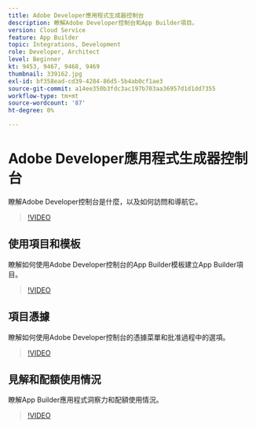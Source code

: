 ```yaml
---
title: Adobe Developer應用程式生成器控制台
description: 瞭解Adobe Developer控制台和App Builder項目。
version: Cloud Service
feature: App Builder
topic: Integrations, Development
role: Developer, Architect
level: Beginner
kt: 9453, 9467, 9468, 9469
thumbnail: 339162.jpg
exl-id: bf358ead-cd39-4284-86d5-5b4ab0cf1ae3
source-git-commit: a14ee350b3fdc3ac197b703aa36957d1d1dd7355
workflow-type: tm+mt
source-wordcount: '87'
ht-degree: 0%

---
```


# Adobe Developer應用程式生成器控制台

瞭解Adobe Developer控制台是什麼，以及如何訪問和導航它。

>[!VIDEO](https://video.tv.adobe.com/v/339162/?quality=12&learn=on)

## 使用項目和模板

瞭解如何使用Adobe Developer控制台的App Builder模板建立App Builder項目。

>[!VIDEO](https://video.tv.adobe.com/v/339163/?quality=12&learn=on)

## 項目憑據

瞭解如何使用Adobe Developer控制台的憑據菜單和批准過程中的選項。

>[!VIDEO](https://video.tv.adobe.com/v/339164/?quality=12&learn=on)

## 見解和配額使用情況

瞭解App Builder應用程式洞察力和配額使用情況。

>[!VIDEO](https://video.tv.adobe.com/v/339165/?quality=12&learn=on)
